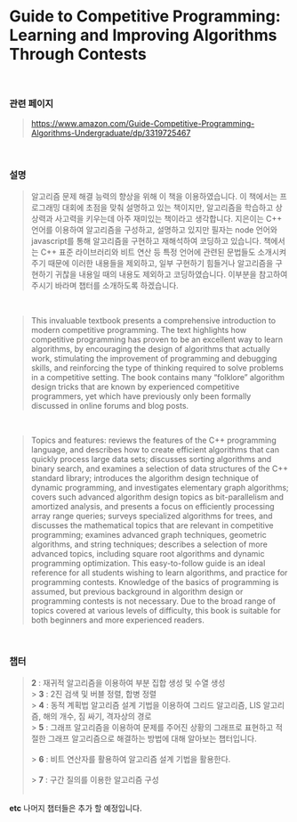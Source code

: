# Guide to Competitive Programming: Learning and Improving Algorithms Through Contests

<br>

### 관련 페이지

> https://www.amazon.com/Guide-Competitive-Programming-Algorithms-Undergraduate/dp/3319725467

<br>

### 설명

> 알고리즘 문제 해결 능력의 향상을 위해 이 책을 이용하였습니다. 이 책에서는 프로그래밍 대회에 초점을 맞춰 설명하고 있는 책이지만, 알고리즘을 학습하고 상상력과 사고력을 키우는데 아주 재미있는 책이라고 생각합니다. 지은이는 C++ 언어를 이용하여 알고리즘을 구성하고, 설명하고 있지만 필자는 node 언어와 javascript를 통해 알고리즘을 구현하고 재해석하여 코딩하고 있습니다. 책에서는 C++ 표준 라이브러리와 비트 연산 등 특정 언어에 관련된 문법들도 소개시켜주기 때문에 이러한 내용들을 제외하고, 일부 구현하기 힘들거나 알고리즘을 구현하기 귀찮을 내용일 때의 내용도 제외하고 코딩하였습니다. 이부분을 참고하여 주시기 바라며 챕터를 소개하도록 하겠습니다.

<br>

> This invaluable textbook presents a comprehensive introduction to modern competitive programming. The text highlights how competitive programming has proven to be an excellent way to learn algorithms, by encouraging the design of algorithms that actually work, stimulating the improvement of programming and debugging skills, and reinforcing the type of thinking required to solve problems in a competitive setting. The book contains many “folklore” algorithm design tricks that are known by experienced competitive programmers, yet which have previously only been formally discussed in online forums and blog posts.

<br>

> Topics and features: reviews the features of the C++ programming language, and describes how to create efficient algorithms that can quickly process large data sets; discusses sorting algorithms and binary search, and examines a selection of data structures of the C++ standard library; introduces the algorithm design technique of dynamic programming, and investigates elementary graph algorithms; covers such advanced algorithm design topics as bit-parallelism and amortized analysis, and presents a focus on efficiently processing array range queries; surveys specialized algorithms for trees, and discusses the mathematical topics that are relevant in competitive programming; examines advanced graph techniques, geometric algorithms, and string techniques; describes a selection of more advanced topics, including square root algorithms and dynamic programming optimization. This easy-to-follow guide is an ideal reference for all students wishing to learn algorithms, and practice for programming contests. Knowledge of the basics of programming is assumed, but previous background in algorithm design or programming contests is not necessary. Due to the broad range of topics covered at various levels of difficulty, this book is suitable for both beginners and more experienced readers.

<br>

### 챕터

> **2** : 재귀적 알고리즘을 이용하여 부분 집합 생성 및 수열 생성 <br> > **3** : 2진 검색 및 버블 정렬, 합병 정렬 <br> > **4** : 동적 계획법 알고리즘 설계 기법을 이용하여 그리드 알고리즘, LIS 알고리즘, 해의 개수, 짐 싸기, 격자상의 경로 <br> > **5** : 그래프 알고리즘을 이용하여 문제를 주어진 상황의 그래프로 표현하고 적절한 그래프 알고리즘으로 해결하는 방법에 대해 알아보는 챕터입니다. <br> <br> > **6** : 비트 연산자를 활용하여 알고리즘 설계 기법을 활용한다. <br> <br> > **7** : 구간 질의를 이용한 알고리즘 구성 <br> <br>

**etc** 나머지 챕터들은 추가 할 예정입니다. <br>

<br>
